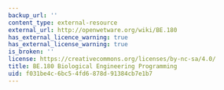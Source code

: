 ```yaml
---
backup_url: ''
content_type: external-resource
external_url: http://openwetware.org/wiki/BE.180
has_external_licence_warning: true
has_external_license_warning: true
is_broken: ''
license: https://creativecommons.org/licenses/by-nc-sa/4.0/
title: BE.180 Biological Engineering Programming
uid: f031be4c-6bc5-4fd6-878d-91384cb7e1b7
---
```

